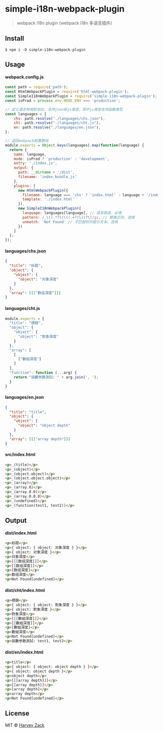 # simple-i18n-webpack-plugin

> webpack i18n plugin (webpack i18n 多语言插件)

## Install

```
$ npm i -D simple-i18n-webpack-plugin
```

## Usage

#### webpack.config.js

```js
const path = require('path');
const HtmlWebpackPlugin = require('html-webpack-plugin');
const SimpleI18nWebpackPlugin = require('simple-i18n-webpack-plugin');
const isProd = process.env.NODE_ENV === 'production';

// 定义语言种类和地址，支持json和js类型，其中js类型支持函数类型
const languages = {
	chs: path.resolve("./languages/chs.json"),
	cht: path.resolve("./languages/cht.js"),
	en: path.resolve("./languages/en.json"),
};

// 返回webpack配置数组
module.exports = Object.keys(languages).map(function(language) {
  return {
    name: language,
    mode: isProd ? 'production' : 'development',
    entry: './index.js',
    output: {
      path: __dirname + '/dist',
      filename: 'index_bundle.js'
    },
    plugins: [
      new HtmlWebpackPlugin({
        filename: language === 'chs' ? 'index.html' : language + '/index.html',
        template: './index.html'
      }),
      new SimpleI18nWebpackPlugin({
        language: languages[language], // 语言路径，必填
        pattern: /_\((.*?)(\((.+?)\))?\)/gi, // 替换正则，选填
        unmatch: 'Not Found' // 不匹配时的提示文本，选填
      })
    ]
  };
});
```

#### languages/chs.json

```json
{
  "title": "标题",
  "object": {
    "object": {
      "object": "对象深度"
    }
  },
  "array": [[["数组深度"]]]
}
```

#### languages/cht.js

```js
module.exports = {
  "title": "標題",
  "object": {
    "object": {
      "object": "對象深度"
    }
  },
  "array": [
    [
      ["數組深度"]
    ]
  ],
  "function": function (...arg) {
    return "函數参数測試: " + arg.join(', ');
  }
}
```

#### languages/en.json

```json
{
  "title": "title",
  "object": {
    "object": {
      "object": "object depth"
    }
  },
  "array": [[["array depth"]]]
}
```

#### src/index.html

```html
<p>_(title)</p>
<p>_(object)</p>
<p>_(object.object)</p>
<p>_(object.object.object)</p>
<p>_(array)</p>
<p>_(array.0)</p>
<p>_(array.0.0)</p>
<p>_(array.0.0.0)</p>
<p>_(undefined)</p>
<p>_(function(test1, test2))</p>
```

## Output

#### dist/index.html

```html
<p>标题</p>
<p>{ object: { object: 对象深度 } }</p>
<p>{ object: 对象深度 }</p>
<p>对象深度</p>
<p>[[[数组深度]]]</p>
<p>[[数组深度]]</p>
<p>[数组深度]</p>
<p>数组深度</p>
<p>Not Found[undefined]</p>
```

#### dist/cht/index.html

```html
<p>標題</p>
<p>{ object: { object: 對象深度 } }</p>
<p>{ object: 對象深度 }</p>
<p>對象深度</p>
<p>[[[數組深度]]]</p>
<p>[[數組深度]]</p>
<p>[數組深度]</p>
<p>數組深度</p>
<p>Not Found[undefined]</p>
<p>函數参数測試: test1, test2</p>
```

#### dist/en/index.html

```html
<p>title</p>
<p>{ object: { object: object depth } }</p>
<p>{ object: object depth }</p>
<p>object depth</p>
<p>[[[array depth]]]</p>
<p>[[array depth]]</p>
<p>[array depth]</p>
<p>array depth</p>
<p>Not Found[undefined]</p>
```

## License

MIT © [Harvey Zack](https://www.zhw-island.com/)
